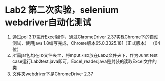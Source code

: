 # Lab2 第二次实验，selenium webdriver自动化测试
1. 通过poi 3.17进行Excel操作，通过ChromeDriver 2.37实现Chrome下的自动测试，使用java 1.8编写完成，Chrome版本65.0.3325.181（正式版本） （64 位）
2. 所需jar包均在lib文件夹里，将input.xlsx放在Lab2文件夹下，作为Junit test case运行Lab2test.java即可，Excel_reader.java是封装的读取Excel文件的类
3. 文件夹webdriver下是ChromeDriver 2.37
